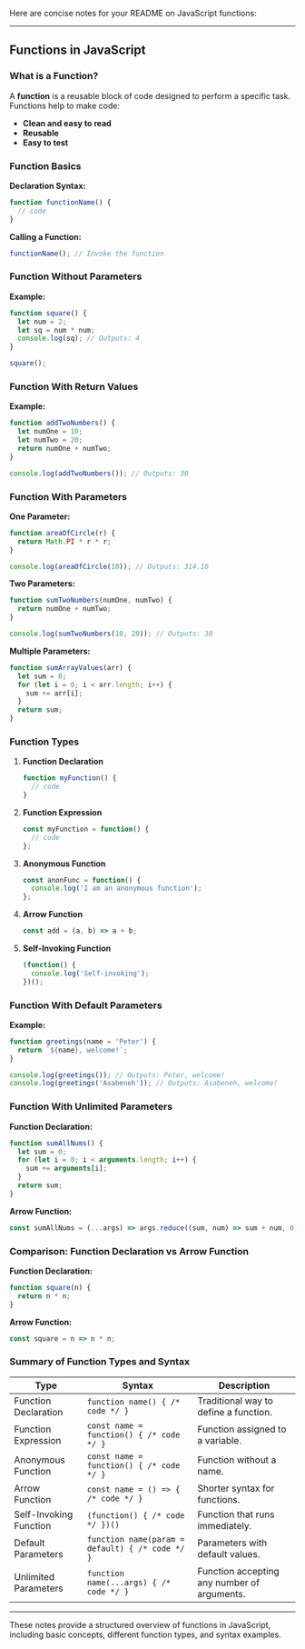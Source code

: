Here are concise notes for your README on JavaScript functions:

---

## Functions in JavaScript

### What is a Function?
A **function** is a reusable block of code designed to perform a specific task. Functions help to make code:

- **Clean and easy to read**
- **Reusable**
- **Easy to test**

### Function Basics

**Declaration Syntax:**
```javascript
function functionName() {
  // code
}
```

**Calling a Function:**
```javascript
functionName(); // Invoke the function
```

### Function Without Parameters

**Example:**
```javascript
function square() {
  let num = 2;
  let sq = num * num;
  console.log(sq); // Outputs: 4
}

square();
```

### Function With Return Values

**Example:**
```javascript
function addTwoNumbers() {
  let numOne = 10;
  let numTwo = 20;
  return numOne + numTwo;
}

console.log(addTwoNumbers()); // Outputs: 30
```

### Function With Parameters

**One Parameter:**
```javascript
function areaOfCircle(r) {
  return Math.PI * r * r;
}

console.log(areaOfCircle(10)); // Outputs: 314.16
```

**Two Parameters:**
```javascript
function sumTwoNumbers(numOne, numTwo) {
  return numOne + numTwo;
}

console.log(sumTwoNumbers(10, 20)); // Outputs: 30
```

**Multiple Parameters:**
```javascript
function sumArrayValues(arr) {
  let sum = 0;
  for (let i = 0; i < arr.length; i++) {
    sum += arr[i];
  }
  return sum;
}
```

### Function Types

1. **Function Declaration**
   ```javascript
   function myFunction() {
     // code
   }
   ```

2. **Function Expression**
   ```javascript
   const myFunction = function() {
     // code
   };
   ```

3. **Anonymous Function**
   ```javascript
   const anonFunc = function() {
     console.log('I am an anonymous function');
   };
   ```

4. **Arrow Function**
   ```javascript
   const add = (a, b) => a + b;
   ```

5. **Self-Invoking Function**
   ```javascript
   (function() {
     console.log('Self-invoking');
   })();
   ```

### Function With Default Parameters

**Example:**
```javascript
function greetings(name = 'Peter') {
  return `${name}, welcome!`;
}

console.log(greetings()); // Outputs: Peter, welcome!
console.log(greetings('Asabeneh')); // Outputs: Asabeneh, welcome!
```

### Function With Unlimited Parameters

**Function Declaration:**
```javascript
function sumAllNums() {
  let sum = 0;
  for (let i = 0; i < arguments.length; i++) {
    sum += arguments[i];
  }
  return sum;
}
```

**Arrow Function:**
```javascript
const sumAllNums = (...args) => args.reduce((sum, num) => sum + num, 0);
```

### Comparison: Function Declaration vs Arrow Function

**Function Declaration:**
```javascript
function square(n) {
  return n * n;
}
```

**Arrow Function:**
```javascript
const square = n => n * n;
```

### Summary of Function Types and Syntax

| Type               | Syntax                                       | Description                                           |
|--------------------|----------------------------------------------|-------------------------------------------------------|
| Function Declaration | `function name() { /* code */ }`            | Traditional way to define a function.                |
| Function Expression | `const name = function() { /* code */ }`    | Function assigned to a variable.                     |
| Anonymous Function | `const name = function() { /* code */ }`    | Function without a name.                            |
| Arrow Function     | `const name = () => { /* code */ }`         | Shorter syntax for functions.                         |
| Self-Invoking Function | `(function() { /* code */ })()`           | Function that runs immediately.                      |
| Default Parameters | `function name(param = default) { /* code */ }` | Parameters with default values.                      |
| Unlimited Parameters | `function name(...args) { /* code */ }`     | Function accepting any number of arguments.         |

---

These notes provide a structured overview of functions in JavaScript, including basic concepts, different function types, and syntax examples.